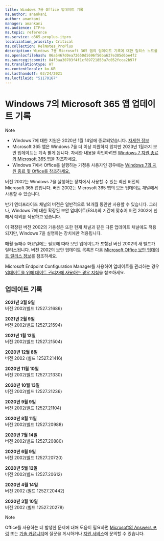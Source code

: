 ```yaml
---
title: Windows 7용 Office 업데이트 기록
ms.author: anankani
author: anankani
manager: anankani
ms.audience: ITPro
ms.topic: reference
ms.service: o365-proplus-itpro
localization_priority: Critical
ms.collection: RelNotes_ProPlus
description: Windows 7용 Microsoft 365 앱의 업데이트 기록에 대한 릴리스 노트를 고객에게 제공합니다.
ms.openlocfilehash: 06a5467d0ea72650d5696f56ba637e385d6be4f2
ms.sourcegitcommit: 04f3aa30703f4f1cf89721853a7c052fcca2b97f
ms.translationtype: HT
ms.contentlocale: ko-KR
ms.lasthandoff: 03/24/2021
ms.locfileid: "51170167"
---
```

# <a name="update-history-for-microsoft-365-apps-on-windows-7"></a>Windows 7의 Microsoft 365 앱 업데이트 기록 

 > [!NOTE]
>
>- Windows 7에 대한 지원은 2020년 1월 14일에 종료되었습니다. [자세한 정보](https://www.microsoft.com/microsoft-365/windows/end-of-windows-7-support)
>- Microsoft 365 앱은 Windows 7을 더 이상 지원하지 않지만 2023년 1월까지 보안 업데이트는 계속 받게 됩니다. 자세한 내용을 확인하려면 [Windows 7 지원 종료와 Microsoft 365 앱](/DeployOffice/endofsupport/windows-7-support)을 참조하세요.
>- Windows 7에서 Office를 실행하는 가정용 사용자인 경우에는 [Windows 7의 지원 종료 및 Office를 참조하세요.](https://support.microsoft.com/office/78f20fab-b57b-44d7-8368-06a8493f3cb9)

버전 2002는 Windows 7을 실행하는 장치에서 사용할 수 있는 최신 버전의 Microsoft 365 앱입니다. 버전 2002는 Microsoft 365 앱의 모든 업데이트 채널에서 사용할 수 있습니다.

반기 엔터프라이즈 채널의 버전은 일반적으로 14개월 동안만 사용할 수 있습니다. 그러나, Windows 7에 대한 확장된 보안 업데이트(ESU)의 기간에 맞추어 버전 2002에 한해서 예외를 적용하고 있습니다.

이 확장된 버전 2002의 가용성은 또한 현재 채널과 같은 다른 업데이트 채널에도 적용되지만, Windows 7을 실행하는 장치에만 적용됩니다.

매월 둘째주 화요일에는 필요에 따라 보안 업데이트가 포함된 버전 2002의 새 빌드가 릴리스됩니다. 버전 2002의 보안 업데이트 목록은 다음 [Microsoft Office 보안 업데이트 릴리스 정보](microsoft365-apps-security-updates.md)를 참조하세요.

Microsoft Endpoint Configuration Manager를 사용하여 업데이트를 관리하는 경우 [업데이트를 위해 데이트 관리자에 사용하는 경우 지침](/deployoffice/endofsupport/windows-7-support#guidance-when-using-configuration-manager-for-updates)을 참조하세요.


## <a name="update-history"></a>업데이트 기록

[//]: # (제거하지 마세요)

**2021년 3월 9일**<br/>
버전 2002(빌드 12527.21686)<br/>

**2021년 2월 9일**<br/>
버전 2002(빌드 12527.21594)<br/>

**2021년 1월 12일**<br/>
버전 2002(빌드 12527.21504)<br/>

**2020년 12월 8일**<br/>
버전 2002 (빌드 12527.21416)<br/>

**2020년 11월 10일**<br/>
버전 2002(빌드 12527.21330)<br/>

**2020년 10월 13일**<br/>
버전 2002(빌드 12527.21236)<br/>

**2020년 9월 9일**<br/>
버전 2002(빌드 12527.21104)<br/>

**2020년 8월 11일**<br/>
버전 2002(빌드 12527.20988)<br/>

**2020년 7월 14일**<br/>
버전 2002(빌드 12527.20880)<br/>

**2020년 6월 9일**<br/>
버전 2002(빌드 12527.20720)<br/>

**2020년 5월 12일**<br/>
버전 2002(빌드 12527.20612)<br/>

**2020년 4월 14일**<br/>
버전 2002 (빌드 12527.20442)<br/>

**2020년 3월 10일**<br/>
버전 2002 (빌드 12527.20278)<br/>




> [!NOTE]
> Office를 사용하는 데 발생한 문제에 대해 도움이 필요하면 [Microsoft의 Answers 포럼](https://answers.microsoft.com/) 또는 [기술 커뮤니티](https://techcommunity.microsoft.com/)에 질문을 게시하거나 [지원 서비스](https://support.microsoft.com/contactus)에 문의할 수 있습니다.